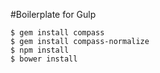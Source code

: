 #Boilerplate for Gulp

```
$ gem install compass
$ gem install compass-normalize
$ npm install
$ bower install
```
